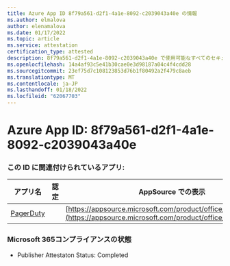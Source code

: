 ```yaml
---
title: Azure App ID 8f79a561-d2f1-4a1e-8092-c2039043a40e の情報
ms.author: elmalova
author: elenamalova
ms.date: 01/17/2022
ms.topic: article
ms.service: attestation
certification_type: attested
description: 8f79a561-d2f1-4a1e-8092-c2039043a40e で使用可能なすべてのセキュリティおよびコンプライアンス情報。
ms.openlocfilehash: 14a4af93c5e41b30cae0e3d98187a04c4f4cdd28
ms.sourcegitcommit: 23ef75d7c108123853d76b1f80492a2f479c8aeb
ms.translationtype: MT
ms.contentlocale: ja-JP
ms.lasthandoff: 01/18/2022
ms.locfileid: "62067703"
---
```

# <a name="azure-app-id-8f79a561-d2f1-4a1e-8092-c2039043a40e"></a>Azure App ID: 8f79a561-d2f1-4a1e-8092-c2039043a40e


### <a name="apps-associated-with-this-id"></a>この ID に関連付けられているアプリ:
| **アプリ名** | **認定** | **AppSource での表示** |
|--------------|---------------|-----------------------|
| [PagerDuty](https://docs.microsoft.com/microsoft-365-app-certification/forward/WA200001637) |  | [https://appsource.microsoft.com/product/office/WA200001637](https://appsource.microsoft.com/product/office/WA200001637) |

### <a name="microsoft-365-app-compliance-status"></a>Microsoft 365コンプライアンスの状態
- Publisher Attestaton Status: Completed
